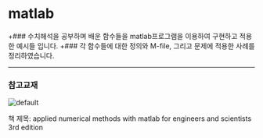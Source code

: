 # matlab

+### 수치해석을 공부하며 배운 함수들을 matlab프로그램을 이용하여 구현하고 적용한 예시들 입니다.
+### 각 함수들에 대한 정의와 M-file, 그리고 문제에 적용한 사례를 정리하였습니다.

* * * 
### 참고교재


![default](https://user-images.githubusercontent.com/44973398/48881252-a30e7800-ee57-11e8-9121-26b223353294.PNG)


책 제목: applied numerical methods with matlab for engineers and scientists 3rd edition

